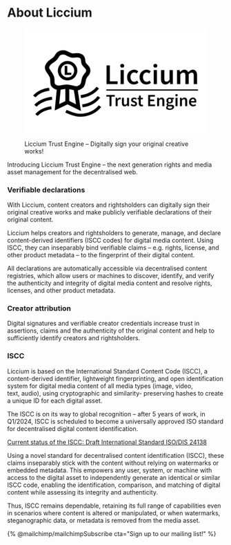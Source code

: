 # About Liccium

<figure><img src=".gitbook/assets/Liccium-Trust-Engine.png" alt=""><figcaption><p>Liccium Trust Engine – Digitally sign your original creative works!</p></figcaption></figure>

Introducing Liccium Trust Engine – the next generation rights and media asset management for the decentralised web.&#x20;

### Verifiable declarations

With Liccium, content creators and rightsholders can digitally sign their original creative works and make publicly verifiable declarations of their original content.

Liccium helps creators and rightsholders to generate, manage, and declare content-derived identifiers (ISCC codes) for digital media content. Using ISCC, they can inseparably bind verifiable claims – e.g. rights, license, and other product metadata – to the fingerprint of their digital content.&#x20;

All declarations are automatically accessible via decentralised content registries, which allow users or machines to discover, identify, and verify the authenticity and integrity of digital media content and resolve rights, licenses, and other product metadata.

### Creator attribution

Digital signatures and verifiable creator credentials increase trust in assertions, claims and the authenticity of the original content and help to sufficiently identify creators and rightsholders.

### ISCC

Liccium is based on the International Standard Content Code (ISCC), a content-derived identifier, lightweight fingerprinting, and open identification system for digital media content of all media types (image, video,\
text, audio),  using cryptographic and similarity- preserving hashes to create a unique ID for each digital asset.&#x20;

The ISCC is on its way to global recognition – after 5 years of work, in Q1/2024, ISCC is scheduled to become a universally approved ISO standard for decentralised digital content identification.&#x20;

[Current status of the ISCC: Draft International Standard ISO/DIS 24138](https://www.iso.org/standard/77899.html)

Using a novel standard for decentralised content identification (ISCC), these claims inseparably stick with the content without relying on watermarks or embedded metadata. This empowers any user, system, or machine with access to the digital asset to independently generate an identical or similar ISCC code, enabling the identification, comparison, and matching of digital content while assessing its integrity and authenticity.&#x20;

Thus, ISCC remains dependable, retaining its full range of capabilities even in scenarios where content is altered or manipulated, or when watermarks, steganographic data, or metadata is removed from the media asset.



{% @mailchimp/mailchimpSubscribe cta="Sign up to our mailing list!" %}
